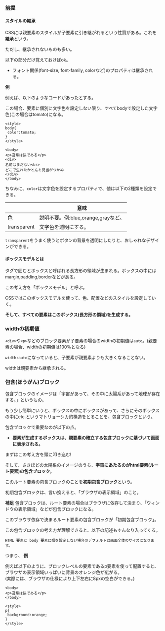 ### 前提
#### スタイルの継承

CSSには親要素のスタイルが子要素に引き継がれるという性質がある。これを**継承**という。

ただし、継承されないものも多い。

以下の部分だけ覚えておけばok。
* フォント関係(font-size, font-family, colorなど)のプロパティは継承される。

**例**

例えば、以下のようなコードがあったとする。

この場合、要素に個別に文字色を設定しない限り、すべてbodyで設定した文字色(この場合はtomato)になる。

```
<style>
body{
 color:tomato;
}
</style>

<body>
<p>吾輩は猫である</p>
<div>
名前はまだない<br>
どこで生れたかとんと見当がつかぬ
</div>
</body>
```

ちなみに、`color`は文字色を設定するプロパティで、値は以下の2種類を設定できる。

||意味|
|-|-|
|色|説明不要。例:blue,orange,grayなど。|
|transparent|文字色を透明にする。|

`transparent`をうまく使うとボタンの背景を透明にしたりと、おしゃれなデザインができる。

#### ボックスモデルとは

タグで囲むとボックスと呼ばれる長方形の領域が生まれる。ボックスの中にはmargin,padding,borderなどがある。  

この考え方を「ボックスモデル」と呼ぶ。

CSSではこのボックスモデルを使って、色、配置などのスタイルを設定していく。

**そして、すべての要素はこのボックス(長方形の領域)を生成する。**


### widthの初期値

`<div>`や`<p>`などのブロック要素が子要素の場合のwidthの初期値は`auto`。(親要素の場合、widthの初期値は100%となる)

`width:auto`になっていると、子要素が親要素よりも大きくなることない。

widthは親要素から継承される。

### 包含(ほうがん)ブロック

包含ブロックのイメージは「宇宙があって、その中に太陽系があって地球が存在する。」というもの。

もう少し簡単にいうと、ボックスの中にボックスがあって、さらにそのボックスの中にetc.というマトリョーシカ的構造をとることを、包含ブロックという。

包含ブロックで重要なのが以下の点。

* **要素が生成するボックスは、親要素の確立する包含ブロックに基づいて画面に表示される。**

まずはこの考え方を頭に叩き込む!

そして、さきほどの太陽系のイメージのうち、**宇宙にあたるのがhtml要素(ルート要素)の包含ブロック。**

このルート要素の包含ブロックのことを**初期包含ブロック**という。

初期包含ブロックは、言い換えると、「ブラウザの表示領域」のこと。

**補足**
包含ブロックは、ルート要素の場合はブラウザに依存して決まり、「ウィンドウの表示領域」などが包含ブロックになる。

このブラウザ依存で決まるルート要素の包含ブロックが「初期包含ブロック」。


この包含ブロックの考え方が理解できると、以下の記述もすんなり入ってくる。
```
HTML 要素と body 要素に幅を設定しない場合のデフォルトは画面全体のサイズになります。
```

つまり、
**例**

例えば以下のように、ブロックレベルの要素であるp要素を使って配置すると、ブラウザの表示領域いっぱいに背景のオレンジ色が広がる。  
(実際には、ブラウザの仕様により上下左右に8pxの空白ができる。)

```
<body>
<p>吾輩は猫である</p>
</body>

<style>
p{
 background:orange;
}
</style>
```









